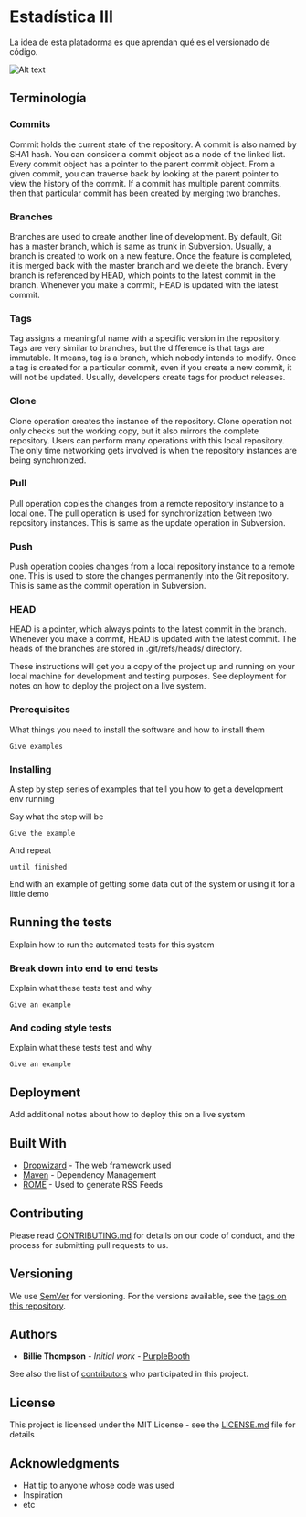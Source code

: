 # Estadística III

La idea de esta platadorma es que aprendan qué es el versionado de código.

![Alt text](https://external-content.duckduckgo.com/iu/?u=https%3A%2F%2Fi.stack.imgur.com%2FDM84O.png&f=1&nofb=1)

## Terminología

### Commits

Commit holds the current state of the repository. A commit is also named by SHA1 hash. You can consider a commit object as a node of the linked list. Every commit object has a pointer to the parent commit object. From a given commit, you can traverse back by looking at the parent pointer to view the history of the commit. If a commit has multiple parent commits, then that particular commit has been created by merging two branches.
### Branches

Branches are used to create another line of development. By default, Git has a master branch, which is same as trunk in Subversion. Usually, a branch is created to work on a new feature. Once the feature is completed, it is merged back with the master branch and we delete the branch. Every branch is referenced by HEAD, which points to the latest commit in the branch. Whenever you make a commit, HEAD is updated with the latest commit.
### Tags

Tag assigns a meaningful name with a specific version in the repository. Tags are very similar to branches, but the difference is that tags are immutable. It means, tag is a branch, which nobody intends to modify. Once a tag is created for a particular commit, even if you create a new commit, it will not be updated. Usually, developers create tags for product releases.
### Clone

Clone operation creates the instance of the repository. Clone operation not only checks out the working copy, but it also mirrors the complete repository. Users can perform many operations with this local repository. The only time networking gets involved is when the repository instances are being synchronized.
### Pull

Pull operation copies the changes from a remote repository instance to a local one. The pull operation is used for synchronization between two repository instances. This is same as the update operation in Subversion.
### Push

Push operation copies changes from a local repository instance to a remote one. This is used to store the changes permanently into the Git repository. This is same as the commit operation in Subversion.
### HEAD

HEAD is a pointer, which always points to the latest commit in the branch. Whenever you make a commit, HEAD is updated with the latest commit. The heads of the branches are stored in .git/refs/heads/ directory.

These instructions will get you a copy of the project up and running on your local machine for development and testing purposes. See deployment for notes on how to deploy the project on a live system.

### Prerequisites

What things you need to install the software and how to install them

```
Give examples
```

### Installing

A step by step series of examples that tell you how to get a development env running

Say what the step will be

```
Give the example
```

And repeat

```
until finished
```

End with an example of getting some data out of the system or using it for a little demo

## Running the tests

Explain how to run the automated tests for this system

### Break down into end to end tests

Explain what these tests test and why

```
Give an example
```

### And coding style tests

Explain what these tests test and why

```
Give an example
```

## Deployment

Add additional notes about how to deploy this on a live system

## Built With

* [Dropwizard](http://www.dropwizard.io/1.0.2/docs/) - The web framework used
* [Maven](https://maven.apache.org/) - Dependency Management
* [ROME](https://rometools.github.io/rome/) - Used to generate RSS Feeds

## Contributing

Please read [CONTRIBUTING.md](https://gist.github.com/PurpleBooth/b24679402957c63ec426) for details on our code of conduct, and the process for submitting pull requests to us.

## Versioning

We use [SemVer](http://semver.org/) for versioning. For the versions available, see the [tags on this repository](https://github.com/your/project/tags). 

## Authors

* **Billie Thompson** - *Initial work* - [PurpleBooth](https://github.com/PurpleBooth)

See also the list of [contributors](https://github.com/your/project/contributors) who participated in this project.

## License

This project is licensed under the MIT License - see the [LICENSE.md](LICENSE.md) file for details

## Acknowledgments

* Hat tip to anyone whose code was used
* Inspiration
* etc


